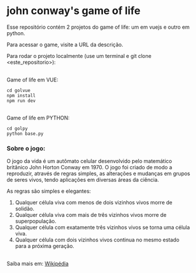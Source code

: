 # john conway's game of life

Esse repositório contém 2 projetos do game of life: um em vuejs e outro em python.

Para acessar o game, visite a URL da descrição.

Para rodar o projeto localmente (use um terminal e git clone <este_repositorio>):

<br> Game of life em VUE:

```
cd golvue
npm install
npm run dev
```

<br> Game of life em PYTHON:

```
cd golpy
python base.py
```

### Sobre o jogo:

O jogo da vida é um autômato celular desenvolvido pelo matemático britânico John Horton Conway em 1970. O jogo foi criado de modo a reproduzir, através de regras simples, as alterações e mudanças em grupos de seres vivos, tendo aplicações em diversas áreas da ciência.

As regras são simples e elegantes:

1. Qualquer célula viva com menos de dois vizinhos vivos morre de solidão.
2. Qualquer célula viva com mais de três vizinhos vivos morre de superpopulação.
3. Qualquer célula com exatamente três vizinhos vivos se torna uma célula viva.
4. Qualquer célula com dois vizinhos vivos continua no mesmo estado para a próxima geração.

<br> Saiba mais em: [Wikipédia](https://pt.wikipedia.org/wiki/Jogo_da_vida)
